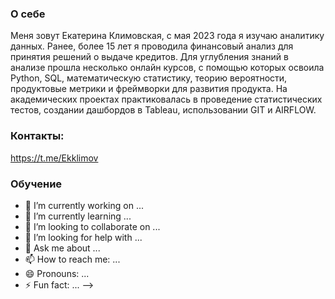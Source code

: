 ### О себе
Меня зовут Екатерина Климовская, с мая 2023 года я изучаю аналитику данных. Ранее, более 15 лет я проводила финансовый анализ для принятия решений о выдаче кредитов. 
Для углубления знаний в анализе прошла несколько онлайн курсов, с помощью которых освоила Python, SQL, математическую статистику, теорию вероятности, продуктовые метрики и фреймворки для развития продукта.
На академических проектах практиковалась в проведение статистических тестов, создании дашбордов в Tableau, использовании GIT и AIRFLOW.

### Контакты:
https://t.me/Ekklimov

### Обучение
- 🔭 I’m currently working on ...
- 🌱 I’m currently learning ...
- 👯 I’m looking to collaborate on ...
- 🤔 I’m looking for help with ...
- 💬 Ask me about ...
- 📫 How to reach me: ...
- 😄 Pronouns: ...
- ⚡ Fun fact: ...
-->
